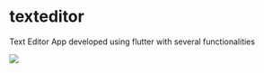 # texteditor

Text Editor App developed using flutter with several functionalities

![](./text_editor.png)